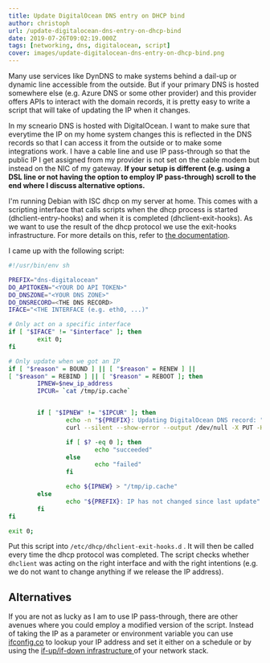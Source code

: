```yaml
---
title: Update DigitalOcean DNS entry on DHCP bind
author: christoph
url: /update-digitalocean-dns-entry-on-dhcp-bind
date: 2019-07-26T09:02:19.000Z
tags: [networking, dns, digitalocean, script]
cover: images/update-digitalocean-dns-entry-on-dhcp-bind.png
---
```


Many use services like DynDNS to make systems behind a dail-up or dynamic line accessible from the outside. But if your primary DNS is hosted somewhere else (e.g. Azure DNS or some other provider) and this provider offers APIs to interact with the domain records, it is pretty easy to write a script that will take of updating the IP when it changes.

In my scneario DNS is hosted with DigitalOcean. I want to make sure that everytime the IP on my home system changes this is reflected in the DNS records so that I can access it from the outside or to make some integrations work. I have a cable line and use IP pass-through so that the public IP I get assigned from my provider is not set on the cable modem but instead on the NIC of my gateway. **If your setup is different (e.g. using a DSL line or not having the option to employ IP pass-through) scroll to the end where I discuss alternative options.**

I'm running Debian with ISC dhcp on my server at home. This comes with a scripting interface that calls scripts when the dhcp process is started (dhclient-entry-hooks) and when it is completed (dhclient-exit-hooks). As we want to use the result of the dhcp protocol we use the exit-hooks infrastructure. For more details on this, refer to [the documentation](https://linux.die.net/man/8/dhclient-script).

I came up with the following script:

```sh
#!/usr/bin/env sh

PREFIX="dns-digitalocean"
DO_APITOKEN="<YOUR DO API TOKEN>"
DO_DNSZONE="<YOUR DNS ZONE>"
DO_DNSRECORD=<THE DNS RECORD>
IFACE="<THE INTERFACE (e.g. eth0, ...)"

# Only act on a specific interface
if [ "$IFACE" != "$interface" ]; then
        exit 0;
fi

# Only update when we got an IP
if [ "$reason" = BOUND ] || [ "$reason" = RENEW ] ||
[ "$reason" = REBIND ] || [ "$reason" = REBOOT ]; then
        IPNEW=$new_ip_address
        IPCUR= `cat /tmp/ip.cache`


        if [ "$IPNEW" != "$IPCUR" ]; then
                echo -n "${PREFIX}: Updating DigitalOcean DNS record: "
                curl --silent --show-error --output /dev/null -X PUT -H "Content-Type: application/json" -H "Authorization: Bearer ${DO_APITOKEN}" -d '{"data":"'"${IPNEW}"'"}' "https://api.digitalocean.com/v2/domains/${DO_DNSZONE}/records/${DO_DNSRECORD}"

                if [ $? -eq 0 ]; then
                        echo "succeeded"
                else
                        echo "failed"
                fi

                echo ${IPNEW} > "/tmp/ip.cache"
        else
                echo "${PREFIX}: IP has not changed since last update"
        fi
fi

exit 0;
```

Put this script into `/etc/dhcp/dhclient-exit-hooks.d` . It will then be called every time the dhcp protocol was completed. The script checks whether `dhclient` was acting on the right interface and with the right intentions (e.g. we do not want to change anything if we release the IP address).

## Alternatives

If you are not as lucky as I am to use IP pass-through, there are other avenues where you could employ a modified version of the script. Instead of taking the IP as a parameter or environment variable you can use [ifconfig.co](https://ifconfig.co) to lookup your IP address and set it either on a schedule or by using the [if-up/if-down infrastructure ](https://www.debian.org/doc/manuals/debian-reference/ch05.en.html#_scripting_with_the_ifupdown_system)of your network stack.
